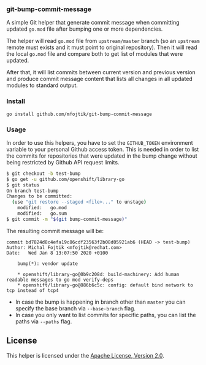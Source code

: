 ### git-bump-commit-message

A simple Git helper that generate commit message when committing updated `go.mod` file after bumping one or more dependencies.

The helper will read `go.mod` file from `upstream/master` branch (so an `upstream` remote must exists and it must point to original repository).
Then it will read the local `go.mod` file and compare both to get list of modules that were updated.

After that, it will list commits between current version and previous version and produce commit message content that lists all changes in all
updated modules to standard output.

### Install

```
go install github.com/mfojtik/git-bump-commit-message
```

### Usage

In order to use this helpers, you have to set the `GITHUB_TOKEN` environment variable to your personal Github access token.
This is needed in order to list the commits for repositories that were updated in the bump change without being restricted by Github API request limits.

```bash
$ git checkout -b test-bump
$ go get -u github.com/openshift/library-go
$ git status
On branch test-bump
Changes to be committed:
  (use "git restore --staged <file>..." to unstage)
	modified:   go.mod
	modified:   go.sum
$ git commit -m "$(git bump-commit-message)"
```

The resulting commit message will be:

```
commit bd7824d8c4efa19c86cdf23563f2b08d05921ab6 (HEAD -> test-bump)
Author: Michal Fojtik <mfojtik@redhat.com>
Date:   Wed Jan 8 13:07:50 2020 +0100

    bump(*): vendor update

    * openshift/library-go@0b9c208d: build-machinery: Add human readable messages to go mod verify-deps
    * openshift/library-go@886b6c5c: config: default bind network to tcp instead of tcp4
```

* In case the bump is happening in branch other than `master` you can specify the base branch via `--base-branch` flag.
* In case you only want to list commits for specific paths, you can list the paths via `--paths` flag.

License
-------

This helper is licensed under the [Apache License, Version 2.0](http://www.apache.org/licenses/).
